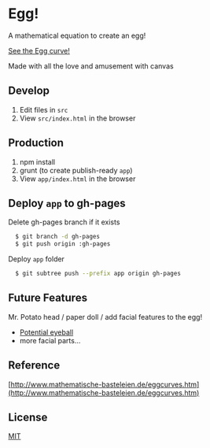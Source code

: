 # Egg!

A mathematical equation to create an egg!

[See the Egg curve!](http://alyssaq.github.io/egg)

Made with all the love and amusement with canvas

## Develop
1. Edit files in `src`
1. View `src/index.html` in the browser

## Production
1. npm install
1. grunt (to create publish-ready `app`)
1. View `app/index.html` in the browser


## Deploy `app` to gh-pages
Delete gh-pages branch if it exists
```sh
  $ git branch -d gh-pages
  $ git push origin :gh-pages
```

Deploy `app` folder

```sh
  $ git subtree push --prefix app origin gh-pages
```

## Future Features
Mr. Potato head / paper doll / add facial features to the egg!
- [Potential eyeball](http://jsbin.com/gatit/5)
- more facial parts...

## Reference
[http://www.mathematische-basteleien.de/eggcurves.htm](http://www.mathematische-basteleien.de/eggcurves.htm)

## License
[MIT](http://alyssaq.github.io/mit-license/)
